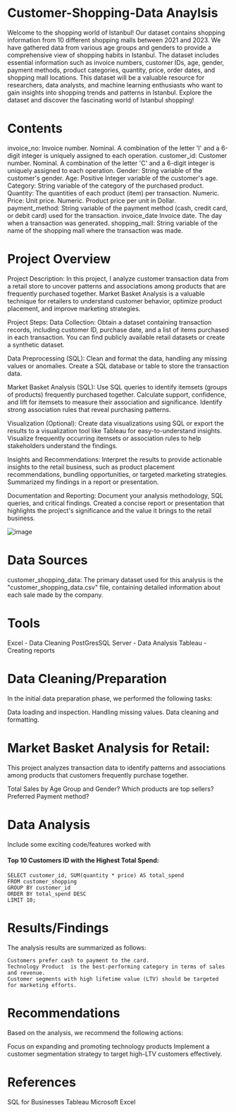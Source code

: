 # Customer-Shopping-Data Anaylsis 

Welcome to the shopping world of Istanbul! Our dataset contains shopping information from 10 different shopping malls between 2021 and 2023. We have gathered data from various age groups and genders to provide a comprehensive view of shopping habits in Istanbul. The dataset includes essential information such as invoice numbers, customer IDs, age, gender, payment methods, product categories, quantity, price, order dates, and shopping mall locations. This dataset will be a valuable resource for researchers, data analysts, and machine learning enthusiasts who want to gain insights into shopping trends and patterns in Istanbul. Explore the dataset and discover the fascinating world of Istanbul shopping!

# Contents
invoice_no: Invoice number. Nominal. A combination of the letter 'I' and a 6-digit integer is uniquely assigned to each operation.
customer_id: Customer number. Nominal. A combination of the letter 'C' and a 6-digit integer is uniquely assigned to each operation.
Gender: String variable of the customer's gender.
Age: Positive Integer variable of the customer's age.
Category: String variable of the category of the purchased product.
Quantity: The quantities of each product (item) per transaction. Numeric.
Price: Unit price. Numeric. Product price per unit in Dollar.
payment_method: String variable of the payment method (cash, credit card, or debit card) used for the transaction.
invoice_date Invoice date. The day when a transaction was generated.
shopping_mall: String variable of the name of the shopping mall where the transaction was made.

# Project Overview
  Project Description:
  In this project, I analyze customer transaction data from a retail store to uncover patterns and associations among products that are frequently purchased together. Market Basket Analysis is a valuable technique for retailers to understand customer behavior, optimize product placement, and improve marketing strategies.
  
  Project Steps:
  Data Collection: Obtain a dataset containing transaction records, including customer ID, purchase date, and a list of items purchased in each transaction. You can find publicly available retail datasets or create a synthetic dataset.
  
  Data Preprocessing (SQL):
  Clean and format the data, handling any missing values or anomalies.
  Create a SQL database or table to store the transaction data.
  
  Market Basket Analysis (SQL):
  Use SQL queries to identify itemsets (groups of products) frequently purchased together.
  Calculate support, confidence, and lift for itemsets to measure their association and significance.
  Identify strong association rules that reveal purchasing patterns.
  
  Visualization (Optional):
  Create data visualizations using SQL or export the results to a visualization tool like Tableau for easy-to-understand insights.
  Visualize frequently occurring itemsets or association rules to help stakeholders understand the findings.
  
  Insights and Recommendations:
  Interpret the results to provide actionable insights to the retail business, such as product placement recommendations, bundling opportunities, or targeted marketing strategies.
  Summarized my findings in a report or presentation.
  
  Documentation and Reporting:
  Document your analysis methodology, SQL queries, and critical findings.
  Created a concise report or presentation that highlights the project's significance and the value it brings to the retail business.

![image](https://github.com/MuyiwaNau/Customer-Shopping-Dataset---Retail-Sales-Data/assets/34709932/17c7cf8f-4463-4bf0-9f8e-90253f8cb647)


# Data Sources
 customer_shopping_data: The primary dataset used for this analysis is the "customer_shopping_data.csv" file, containing detailed information about each sale made by the company.

# Tools
Excel - Data Cleaning
PostGresSQL Server - Data Analysis
Tableau - Creating reports

# Data Cleaning/Preparation
In the initial data preparation phase, we performed the following tasks:

  Data loading and inspection.
  Handling missing values.
  Data cleaning and formatting.
  
# Market Basket Analysis for Retail:

This project analyzes transaction data to identify patterns and associations among products that customers frequently purchase together.

 Total Sales by Age Group and Gender?
 Which products are top sellers?
 Preferred Payment method?
 
# Data Analysis
Include some exciting code/features worked with

#### Top 10 Customers ID with the Highest Total Spend:

    SELECT customer_id, SUM(quantity * price) AS total_spend
    FROM customer_shopping
    GROUP BY customer_id
    ORDER BY total_spend DESC
    LIMIT 10;

# Results/Findings
The analysis results are summarized as follows:

    Customers prefer cash to payment to the card.
    Technology Product  is the best-performing category in terms of sales and revenue.
    Customer segments with high lifetime value (LTV) should be targeted for marketing efforts.

# Recommendations
Based on the analysis, we recommend the following actions:

Focus on expanding and promoting technology products 
Implement a customer segmentation strategy to target high-LTV customers effectively.

# References
SQL for Businesses
Tableau
Microsoft Excel


